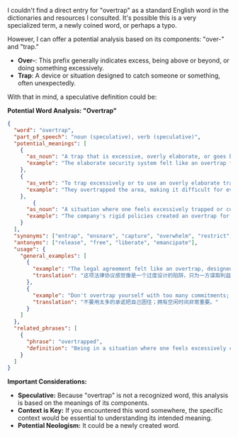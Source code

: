 I couldn't find a direct entry for "overtrap" as a standard English word in the dictionaries and resources I consulted. It's possible this is a very specialized term, a newly coined word, or perhaps a typo.

However, I can offer a potential analysis based on its components: "over-" and "trap."

*   **Over-**: This prefix generally indicates excess, being above or beyond, or doing something excessively.
*   **Trap**: A device or situation designed to catch someone or something, often unexpectedly.

With that in mind, a speculative definition could be:

**Potential Word Analysis: "Overtrap"**

```json
{
  "word": "overtrap",
  "part_of_speech": "noun (speculative), verb (speculative)",
  "potential_meanings": [
    {
      "as_noun": "A trap that is excessive, overly elaborate, or goes beyond what is necessary to trap something.",
      "example": "The elaborate security system felt like an overtrap for a small business."
    },
    {
      "as_verb": "To trap excessively or to use an overly elaborate trap.",
      "example": "They overtrapped the area, making it difficult for even animals to move freely."
    },
        {
      "as_noun": "A situation where one feels excessively trapped or controlled.",
      "example": "The company's rigid policies created an overtrap for its employees, stifling creativity and innovation."
    }
  ],
  "synonyms": ["entrap", "ensnare", "capture", "overwhelm", "restrict"],
  "antonyms": ["release", "free", "liberate", "emancipate"],
  "usage": {
    "general_examples": [
      {
        "example": "The legal agreement felt like an overtrap, designed to benefit only one party.",
        "translation": "这项法律协议感觉像是一个过度设计的陷阱，只为一方谋取利益。"
      },
      {
        "example": "Don't overtrap yourself with too many commitments; it's important to have free time.",
        "translation": "不要用太多的承诺把自己困住；拥有空闲时间非常重要。"
      }
    ]
  },
  "related_phrases": [
    {
      "phrase": "overtrapped",
      "definition": "Being in a situation where one feels excessively confined or controlled."
    }
  ]
}
```

**Important Considerations:**

*   **Speculative:** Because "overtrap" is not a recognized word, this analysis is based on the meanings of its components.
*   **Context is Key:** If you encountered this word somewhere, the specific context would be essential to understanding its intended meaning.
*   **Potential Neologism:** It could be a newly created word.
 